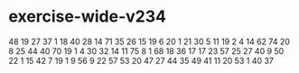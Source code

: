 # exercise-wide-v234
48
19
27
37
1
18
40
28
14
71
35
26
15
19
6
20
1
21
30
5
11
19
2
4
14
62
74
20
8
25
44
40
70
19
1
4
30
32
14
11
75
8
1
68
18
36
17
17
23
57
25
27
40
9
50
22
1
15
42
7
19
1
9
56
9
22
57
53
20
47
27
44
35
49
41
11
20
53
1
40
37

